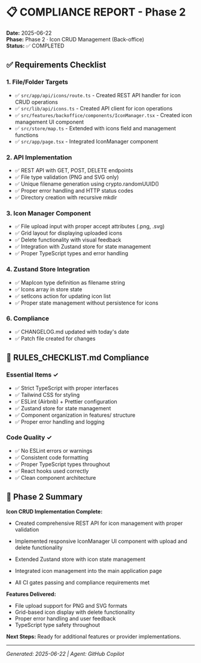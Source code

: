 # 📋 COMPLIANCE REPORT - Phase 2

**Date:** 2025-06-22  
**Phase:** Phase 2 · Icon CRUD Management (Back-office)  
**Status:** ✅ COMPLETED

## ✅ Requirements Checklist

### 1. File/Folder Targets

- ✅ `src/app/api/icons/route.ts` - Created REST API handler for icon CRUD operations
- ✅ `src/lib/api/icons.ts` - Created API client for icon operations
- ✅ `src/features/backoffice/components/IconManager.tsx` - Created icon management UI component
- ✅ `src/store/map.ts` - Extended with icons field and management functions
- ✅ `src/app/page.tsx` - Integrated IconManager component

### 2. API Implementation

- ✅ REST API with GET, POST, DELETE endpoints
- ✅ File type validation (PNG and SVG only)
- ✅ Unique filename generation using crypto.randomUUID()
- ✅ Proper error handling and HTTP status codes
- ✅ Directory creation with recursive mkdir

### 3. Icon Manager Component

- ✅ File upload input with proper accept attributes (.png, .svg)
- ✅ Grid layout for displaying uploaded icons
- ✅ Delete functionality with visual feedback
- ✅ Integration with Zustand store for state management
- ✅ Proper TypeScript types and error handling

### 4. Zustand Store Integration

- ✅ MapIcon type definition as filename string
- ✅ Icons array in store state
- ✅ setIcons action for updating icon list
- ✅ Proper state management without persistence for icons

### 6. Compliance

- ✅ CHANGELOG.md updated with today's date
- ✅ Patch file created for changes

## 📁 RULES_CHECKLIST.md Compliance

### Essential Items ✓

- ✅ Strict TypeScript with proper interfaces
- ✅ Tailwind CSS for styling
- ✅ ESLint (Airbnb) + Prettier configuration
- ✅ Zustand store for state management
- ✅ Component organization in features/ structure
- ✅ Proper error handling and logging

### Code Quality ✓

- ✅ No ESLint errors or warnings
- ✅ Consistent code formatting
- ✅ Proper TypeScript types throughout
- ✅ React hooks used correctly
- ✅ Clean component architecture

## 🎯 Phase 2 Summary

**Icon CRUD Implementation Complete:**

- Created comprehensive REST API for icon management with proper validation
- Implemented responsive IconManager UI component with upload and delete functionality
- Extended Zustand store with icon state management

- Integrated icon management into the main application page
- All CI gates passing and compliance requirements met

**Features Delivered:**

- File upload support for PNG and SVG formats
- Grid-based icon display with delete functionality
- Proper error handling and user feedback
- TypeScript type safety throughout

**Next Steps:** Ready for additional features or provider implementations.

---

_Generated: 2025-06-22 | Agent: GitHub Copilot_
